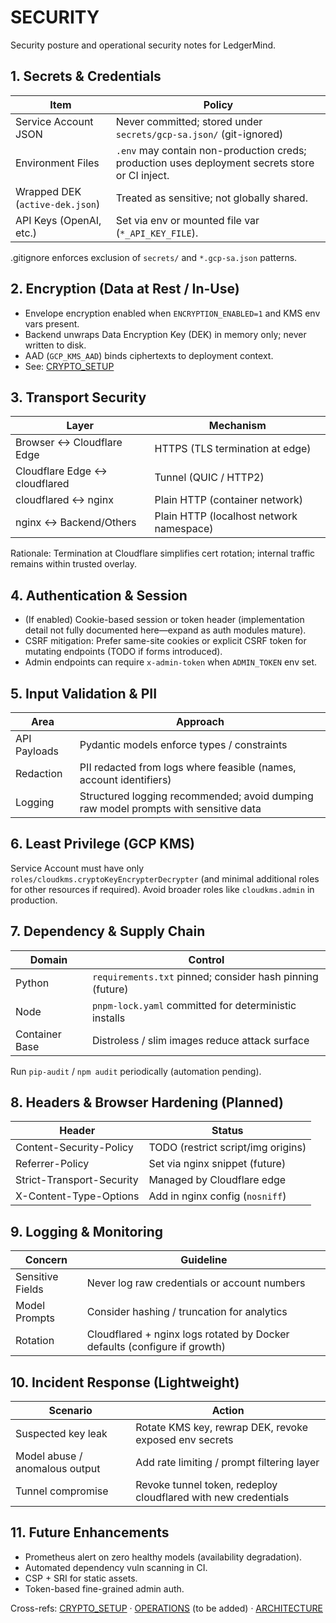 # SECURITY

Security posture and operational security notes for LedgerMind.

## 1. Secrets & Credentials
| Item | Policy |
|------|--------|
| Service Account JSON | Never committed; stored under `secrets/gcp-sa.json/` (git-ignored) |
| Environment Files | `.env` may contain non-production creds; production uses deployment secrets store or CI inject. |
| Wrapped DEK (`active-dek.json`) | Treated as sensitive; not globally shared. |
| API Keys (OpenAI, etc.) | Set via env or mounted file var (`*_API_KEY_FILE`). |

.gitignore enforces exclusion of `secrets/` and `*.gcp-sa.json` patterns.

## 2. Encryption (Data at Rest / In-Use)
- Envelope encryption enabled when `ENCRYPTION_ENABLED=1` and KMS env vars present.
- Backend unwraps Data Encryption Key (DEK) in memory only; never written to disk.
- AAD (`GCP_KMS_AAD`) binds ciphertexts to deployment context.
- See: [CRYPTO_SETUP](CRYPTO_SETUP.md)

## 3. Transport Security
| Layer | Mechanism |
|-------|----------|
| Browser ↔ Cloudflare Edge | HTTPS (TLS termination at edge) |
| Cloudflare Edge ↔ cloudflared | Tunnel (QUIC / HTTP2) |
| cloudflared ↔ nginx | Plain HTTP (container network) |
| nginx ↔ Backend/Others | Plain HTTP (localhost network namespace) |

Rationale: Termination at Cloudflare simplifies cert rotation; internal traffic remains within trusted overlay.

## 4. Authentication & Session
- (If enabled) Cookie-based session or token header (implementation detail not fully documented here—expand as auth modules mature).
- CSRF mitigation: Prefer same-site cookies or explicit CSRF token for mutating endpoints (TODO if forms introduced).
- Admin endpoints can require `x-admin-token` when `ADMIN_TOKEN` env set.

## 5. Input Validation & PII
| Area | Approach |
|------|---------|
| API Payloads | Pydantic models enforce types / constraints |
| Redaction | PII redacted from logs where feasible (names, account identifiers) |
| Logging | Structured logging recommended; avoid dumping raw model prompts with sensitive data |

## 6. Least Privilege (GCP KMS)
Service Account must have only `roles/cloudkms.cryptoKeyEncrypterDecrypter` (and minimal additional roles for other resources if required). Avoid broader roles like `cloudkms.admin` in production.

## 7. Dependency & Supply Chain
| Domain | Control |
|--------|---------|
| Python | `requirements.txt` pinned; consider hash pinning (future) |
| Node | `pnpm-lock.yaml` committed for deterministic installs |
| Container Base | Distroless / slim images reduce attack surface |

Run `pip-audit` / `npm audit` periodically (automation pending).

## 8. Headers & Browser Hardening (Planned)
| Header | Status |
|--------|--------|
| Content-Security-Policy | TODO (restrict script/img origins) |
| Referrer-Policy | Set via nginx snippet (future) |
| Strict-Transport-Security | Managed by Cloudflare edge |
| X-Content-Type-Options | Add in nginx config (`nosniff`) |

## 9. Logging & Monitoring
| Concern | Guideline |
|---------|----------|
| Sensitive Fields | Never log raw credentials or account numbers |
| Model Prompts | Consider hashing / truncation for analytics |
| Rotation | Cloudflared + nginx logs rotated by Docker defaults (configure if growth) |

## 10. Incident Response (Lightweight)
| Scenario | Action |
|----------|--------|
| Suspected key leak | Rotate KMS key, rewrap DEK, revoke exposed env secrets |
| Model abuse / anomalous output | Add rate limiting / prompt filtering layer |
| Tunnel compromise | Revoke tunnel token, redeploy cloudflared with new credentials |

## 11. Future Enhancements
- Prometheus alert on zero healthy models (availability degradation).
- Automated dependency vuln scanning in CI.
- CSP + SRI for static assets.
- Token-based fine-grained admin auth.

Cross-refs: [CRYPTO_SETUP](CRYPTO_SETUP.md) · [OPERATIONS](OPERATIONS.md) (to be added) · [ARCHITECTURE](ARCHITECTURE.md)
